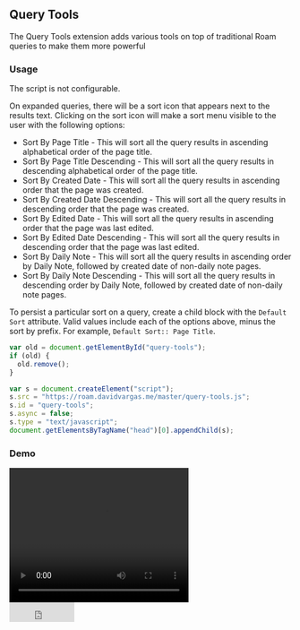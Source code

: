 ## Query Tools

The Query Tools extension adds various tools on top of traditional Roam queries to make them more powerful

### Usage

The script is not configurable.

On expanded queries, there will be a sort icon that appears next to the results text. Clicking on the sort icon will make a sort menu visible to the user with the following options:

- Sort By Page Title - This will sort all the query results in ascending alphabetical order of the page title.
- Sort By Page Title Descending - This will sort all the query results in descending alphabetical order of the page title.
- Sort By Created Date - This will sort all the query results in ascending order that the page was created.
- Sort By Created Date Descending - This will sort all the query results in descending order that the page was created.
- Sort By Edited Date - This will sort all the query results in ascending order that the page was last edited.
- Sort By Edited Date Descending - This will sort all the query results in descending order that the page was last edited.
- Sort By Daily Note - This will sort all the query results in ascending order by Daily Note, followed by created date of non-daily note pages.
- Sort By Daily Note Descending - This will sort all the query results in descending order by Daily Note, followed by created date of non-daily note pages.

To persist a particular sort on a query, create a child block with the `Default Sort` attribute. Valid values include each of the options above, minus the sort by prefix. For example, `Default Sort:: Page Title`.

```javascript
var old = document.getElementById("query-tools");
if (old) {
  old.remove();
}

var s = document.createElement("script");
s.src = "https://roam.davidvargas.me/master/query-tools.js";
s.id = "query-tools";
s.async = false;
s.type = "text/javascript";
document.getElementsByTagName("head")[0].appendChild(s);
```

### Demo

<video width="320" height="240" controls>
  <source src="../../videos/query-sort.mp4" type="video/mp4">
</video>

<br/>

<iframe src="https://github.com/sponsors/dvargas92495/button" title="Sponsor dvargas92495" height="35" width="116" style="border: 0;"></iframe>
